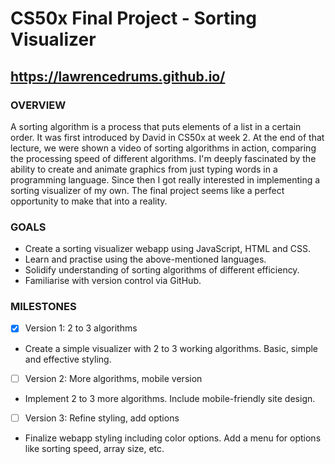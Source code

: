 # CS50x Final Project - Sorting Visualizer
## https://lawrencedrums.github.io/
### OVERVIEW
A sorting algorithm is a process that puts elements of a list in a certain order. It was first introduced by David in CS50x at week 2. At the end of that lecture, we were shown a video of sorting algorithms in action, comparing the processing speed of different algorithms. I'm deeply fascinated by the ability to create and animate graphics from just typing words in a programming language. Since then I got really interested in implementing a sorting visualizer of my own. The final project seems like a perfect opportunity to make that into a reality.
### GOALS
 - Create a sorting visualizer webapp using JavaScript, HTML and CSS.
 - Learn and practise using the above-mentioned languages.
 - Solidify understanding of sorting algorithms of different efficiency.
 - Familiarise with version control via GitHub.
### MILESTONES
 - [x] Version 1: 2 to 3 algorithms
 - Create a simple visualizer with 2 to 3 working algorithms. Basic, simple and effective styling. 

 - [ ] Version 2: More algorithms, mobile version
 - Implement 2 to 3 more algorithms. Include mobile-friendly site design.

 - [ ] Version 3: Refine styling, add options
 - Finalize webapp styling including color options. Add a menu for options like sorting speed, array size, etc.
